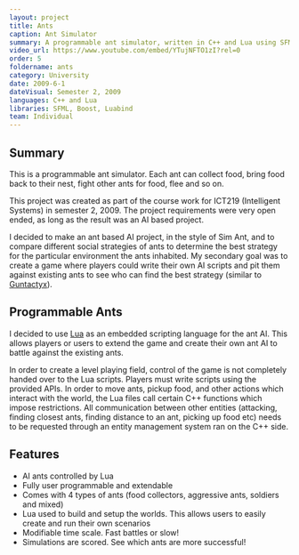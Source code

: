```yaml
---
layout: project
title: Ants
caption: Ant Simulator
summary: A programmable ant simulator, written in C++ and Lua using SFML
video_url: https://www.youtube.com/embed/YTujNFTO1zI?rel=0
order: 5
foldername: ants
category: University
date: 2009-6-1
dateVisual: Semester 2, 2009
languages: C++ and Lua
libraries: SFML, Boost, Luabind
team: Individual
---
```


## Summary

This is a programmable ant simulator. Each ant can collect food, bring food back to their nest, fight other ants for food, flee and so on.

This project was created as part of the course work for ICT219 (Intelligent Systems) in semester 2, 2009. The project requirements were very open ended, as long as the result was an AI based project.

I decided to make an ant based AI project, in the style of Sim Ant, and to compare different social strategies of ants to determine the best strategy for the particular environment the ants inhabited. My secondary goal was to create a game where players could write their own AI scripts and pit them against existing ants to see who can find the best strategy (similar to [Guntactyx](http://apocalyx.sourceforge.net/guntactyx/)).

## Programmable Ants

I decided to use [Lua](http://www.lua.org/) as an embedded scripting language for the ant AI. This allows players or users to extend the game and create their own ant AI to battle against the existing ants.

In order to create a level playing field, control of the game is not completely handed over to the Lua scripts. Players must write scripts using the provided APIs. In order to move ants, pickup food, and other actions which interact with the world, the Lua files call certain C++ functions which impose restrictions. All communication between other entities (attacking, finding closest ants, finding distance to an ant, picking up food etc) needs to be requested through an entity management system ran on the C++ side.

## Features

- AI ants controlled by Lua
- Fully user programmable and extendable
- Comes with 4 types of ants (food collectors, aggressive ants, soldiers and mixed)
- Lua used to build and setup the worlds. This allows users to easily create and run their own scenarios
- Modifiable time scale. Fast battles or slow!
- Simulations are scored. See which ants are more successful!
